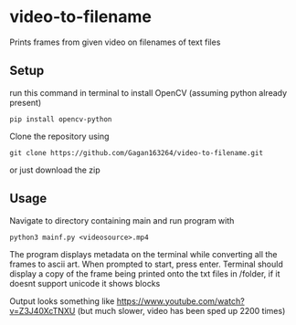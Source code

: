 # video-to-filename
Prints frames from given video on filenames of text files
## Setup 
run this command in terminal to install OpenCV (assuming python already present)

`pip install opencv-python`

Clone the repository using 

`git clone https://github.com/Gagan163264/video-to-filename.git`

or just download the zip

## Usage
Navigate to directory containing main and run program with

`python3 mainf.py <videosource>.mp4`
  
The program displays metadata on the terminal while converting all the frames to ascii art.
When prompted to start, press enter.
Terminal should display a copy of the frame being printed onto the txt files in /folder, if it doesnt support unicode it shows blocks

Output looks something like https://www.youtube.com/watch?v=Z3J40XcTNXU (but much slower, video has been sped up 2200 times)
